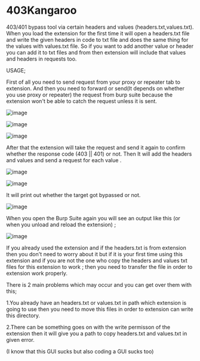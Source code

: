 # 403Kangaroo
403/401 bypass tool via certain headers and values (headers.txt,values.txt). When you load the extension for the first time it will open a headers.txt file and write the given headers in code to txt file and does the same thing for the values with values.txt file. So if you want to add another value or header you can add it to txt files and from then extension will include that values and headers in requests too.

USAGE;

First of all you need to send request from your proxy or repeater tab to extension. And then you need to forward or send(It depends on whether you use proxy or repeater) the request from burp suite because the extension won't be able to catch the request unless it is sent. 

![image](https://user-images.githubusercontent.com/68515706/186407101-dfa0f991-66d7-4f4c-bbc8-d133cc87fc5e.png)

![image](https://user-images.githubusercontent.com/68515706/186407201-9a072201-1648-4126-88b8-13366798b6ba.png)

![image](https://user-images.githubusercontent.com/68515706/186407591-2706dd8d-b96a-4d64-a759-3358900fb95b.png)


After that the extension will take the request and send it again to confirm whether the response code (403 || 401) or not. Then It will add the headers and values and send a request for each value .


![image](https://user-images.githubusercontent.com/68515706/186397972-0b3cbc53-096c-441d-bee9-927a4a4c9020.png)

![image](https://user-images.githubusercontent.com/68515706/186397886-62d88bc4-54f2-442c-bdfa-d12d5dd4a7b8.png)
 
 
 It will print out whether the target got bypassed or not.
 
 
![image](https://user-images.githubusercontent.com/68515706/184893331-94704641-090d-4af5-8ec8-61869cba1d12.png)


When you open the Burp Suite again you will see an output like this (or when you unload and reload the extension) ;

![image](https://user-images.githubusercontent.com/68515706/185059985-f3cf023a-7958-4830-b7f8-29ca606a7991.png)


If you already used the extension and if the headers.txt is from extension then you don't need to worry about it but if it is your first time using this extension and if you are not the one who copy the headers and values txt files for this extension to work ; then you need to transfer the file in order to extension work properly.

There is 2 main problems which may occur and you can get over them with this;

1.You already have an headers.txt or values.txt in path which extension is going to use then you need to move this files in order to extension can write this directory.

2.There can be something goes on with the write permisson of the extension then it will give you a path to copy headers.txt and values.txt in given error.


(I know that this GUI sucks but also coding a GUI sucks too)
